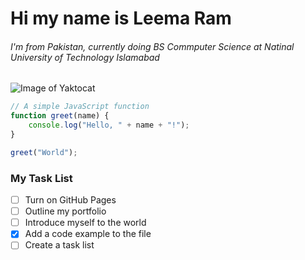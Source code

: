 #  Hi my name is Leema Ram
###### I'm from Pakistan, currently doing BS Commputer Science at Natinal University of Technology Islamabad


![Image of Yaktocat](https://octodex.github.com/images/yaktocat.png)


```javascript
// A simple JavaScript function
function greet(name) {
    console.log("Hello, " + name + "!");
}

greet("World");
```
### My Task List
- [ ] Turn on GitHub Pages
- [ ] Outline my portfolio
- [ ] Introduce myself to the world
- [x] Add a code example to the file
- [ ] Create a task list
